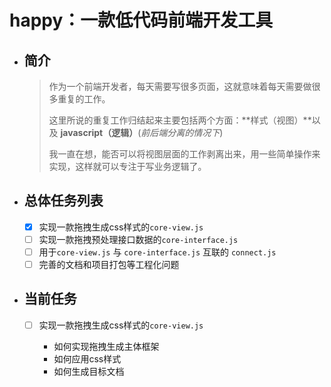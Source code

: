 # happy：一款低代码前端开发工具

- ## 简介

    > 作为一个前端开发者，每天需要写很多页面，这就意味着每天需要做很多重复的工作。
    >
    > 这里所说的重复工作归结起来主要包括两个方面：**样式（视图）**以及 **javascript（逻辑）**(*前后端分离的情况下*)
    >
    > 我一直在想，能否可以将视图层面的工作剥离出来，用一些简单操作来实现，这样就可以专注于写业务逻辑了。

- ## 总体任务列表

  - [x] 实现一款拖拽生成css样式的`core-view.js`
  - [ ] 实现一款拖拽预处理接口数据的`core-interface.js`
  - [ ] 用于`core-view.js` 与 `core-interface.js` 互联的 `connect.js`
  - [ ] 完善的文档和项目打包等工程化问题

- ## 当前任务

  - [ ] 实现一款拖拽生成css样式的`core-view.js`

    - 如何实现拖拽生成主体框架
    - 如何应用css样式
    - 如何生成目标文档
